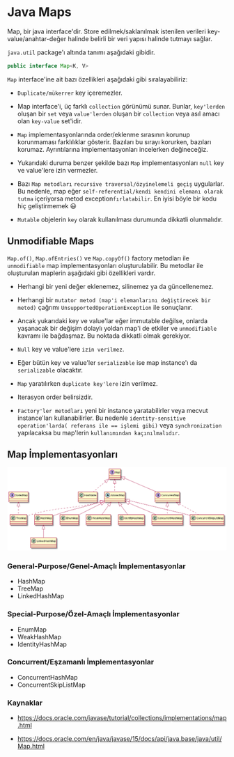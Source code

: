 # Java Maps

Map, bir java interface'dir. Store edilmek/saklanılmak istenilen verileri key-value/anahtar-değer
halinde belirli bir veri yapısı halinde tutmayı sağlar.

`java.util` package'ı altında tanımı aşağıdaki gibidir.

```java
public interface Map<K, V>
```

`Map` interface'ine ait bazı özellikleri aşağıdaki gibi sıralayabiliriz:

* `Duplicate/mükerrer` key içeremezler.

* Map interface'i, üç farklı `collection` görünümü sunar. Bunlar, `key'lerden` oluşan bir `set`
veya `value'lerden` oluşan bir `collection` veya asıl amacı olan `key-value` set'idir.

* `Map` implementasyonlarında order/eklenme sırasının korunup korunmaması farklılıklar gösterir.
Bazıları bu sırayı korurken, bazıları korumaz. 
Ayrıntılarına implementasyonları incelerken değineceğiz.

* Yukarıdaki duruma benzer şekilde bazı `Map` implementasyonları `null` key ve value'lere izin vermezler.

* Bazı `Map metodları` `recursive traversal/özyinelemeli geçiş` uygularlar. Bu nedenle, map eğer
`self-referential/kendi kendini elemanı olarak tutma` içeriyorsa metod exception`fırlatabilir`. En iyisi 
böyle bir kodu hiç geliştirmemek :smiley:

* `Mutable` objelerin `key` olarak kullanılması durumunda dikkatli olunmalıdır.


## Unmodifiable Maps

`Map.of()`, `Map.ofEntries()` ve `Map.copyOf()` factory metodları ile `unmodifiable` map implementasyonları
oluşturulabilir. Bu metodlar ile oluşturulan maplerin aşağıdaki gibi özellikleri vardır.

* Herhangi bir yeni değer eklenemez, silinemez ya da güncellenemez. 

* Herhangi bir `mutator metod (map'i elemanlarını değiştirecek bir metod)` çağrımı `UnsupportedOperationException` ile sonuçlanır.

* Ancak yukarıdaki key ve value'lar eğer immutable değilse, onlarda yaşanacak bir değişim dolaylı yoldan
map'i de etkiler ve `unmodifiable` kavramı ile bağdaşmaz. Bu noktada dikkatli olmak gerekiyor.

* `Null` key ve value'lere `izin verilmez`.

* Eğer bütün key ve value'ler `serializable` ise map instance'ı da `serializable` olacaktır.

* `Map` yaratılırken `duplicate key'lere` izin verilmez.

* Iterasyon order belirsizdir.

* `Factory'ler metodları` yeni bir instance yaratabilirler veya mecvut instance'ları kullanabilirler.
Bu nedenle `identity-sensitive operation'larda( referans ile == işlemi gibi)` veya  `synchronization` 
yapılacaksa bu map'lerin `kullanımından kaçınılmalıdır`.

## Map İmplementasyonları
 
![image](java-map-class-diagram.png)


### General-Purpose/Genel-Amaçlı İmplementasyonlar

* HashMap 
* TreeMap
* LinkedHashMap

### Special-Purpose/Özel-Amaçlı İmplementasyonlar

* EnumMap
* WeakHashMap
* IdentityHashMap

### Concurrent/Eşzamanlı İmplementasyonlar

* ConcurrentHashMap 
* ConcurrentSkipListMap 

 ### Kaynaklar
 
* https://docs.oracle.com/javase/tutorial/collections/implementations/map.html 

* https://docs.oracle.com/en/java/javase/15/docs/api/java.base/java/util/Map.html